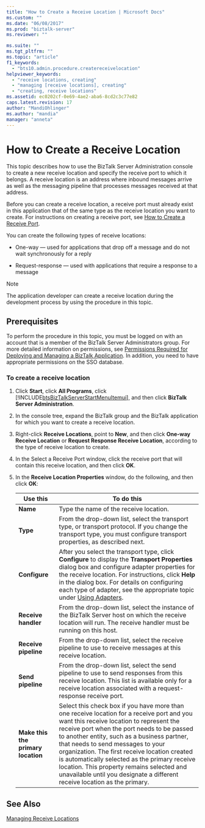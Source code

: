 ```yaml
---
title: "How to Create a Receive Location | Microsoft Docs"
ms.custom: ""
ms.date: "06/08/2017"
ms.prod: "biztalk-server"
ms.reviewer: ""

ms.suite: ""
ms.tgt_pltfrm: ""
ms.topic: "article"
f1_keywords: 
  - "bts10.admin.procedure.createreceivelocation"
helpviewer_keywords: 
  - "receive locations, creating"
  - "managing [receive locations], creating"
  - "creating, receive locations"
ms.assetid: ec0202cf-0e69-4ae2-aba6-8cd2c3c77e82
caps.latest.revision: 17
author: "MandiOhlinger"
ms.author: "mandia"
manager: "anneta"
---
```

# How to Create a Receive Location
This topic describes how to use the BizTalk Server Administration console to create a new receive location and specify the receive port to which it belongs. A receive location is an address where inbound messages arrive as well as the messaging pipeline that processes messages received at that address.  
  
 Before you can create a receive location, a receive port must already exist in this application that of the same type as the receive location you want to create. For instructions on creating a receive port, see [How to Create a Receive Port](../core/how-to-create-a-receive-port.md).  
  
 You can create the following types of receive locations:  
  
-   One-way — used for applications that drop off a message and do not wait synchronously for a reply  
  
-   Request-response — used with applications that require a response to a message  
  
> [!NOTE]
>  The application developer can create a receive location during the development process by using the procedure in this topic.  
  
## Prerequisites  
 To perform the procedure in this topic, you must be logged on with an account that is a member of the BizTalk Server Administrators group. For more detailed information on permissions, see [Permissions Required for Deploying and Managing a BizTalk Application](../core/permissions-required-for-deploying-and-managing-a-biztalk-application.md). In addition, you need to have appropriate permissions on the SSO database.  
  
### To create a receive location  
  
1. Click **Start**, click **All Programs**, click [!INCLUDE[btsBizTalkServerStartMenuItemui](../includes/btsbiztalkserverstartmenuitemui-md.md)], and then click **BizTalk Server Administration**.  
  
2. In the console tree, expand the BizTalk group and the BizTalk application for which you want to create a receive location.  
  
3. Right-click **Receive Locations**, point to **New**, and then click **One-way Receive Location** or **Request Response Receive Location**, according to the type of receive location to create.  
  
4. In the Select a Receive Port window, click the receive port that will contain this receive location, and then click **OK**.  
  
5. In the **Receive Location Properties** window, do the following, and then click **OK**:  
  
   |Use this|To do this|  
   |--------------|----------------|  
   |**Name**|Type the name of the receive location.|  
   |**Type**|From the drop-down list, select the transport type, or transport protocol. If you change the transport type, you must configure transport properties, as described next.|  
   |**Configure**|After you select the transport type, click **Configure** to display the **Transport Properties** dialog box and configure adapter properties for the receive location. For instructions, click **Help** in the dialog box. For details on configuring each type of adapter, see the appropriate topic under [Using Adapters](../core/using-adapters.md).|  
   |**Receive handler**|From the drop-down list, select the instance of the BizTalk Server host on which the receive location will run. The receive handler must be running on this host.|  
   |**Receive pipeline**|From the drop-down list, select the receive pipeline to use to receive messages at this receive location.|  
   |**Send pipeline**|From the drop-down list, select the send pipeline to use to send responses from this receive location. This list is available only for a receive location associated with a request-response receive port.|  
   |**Make this the primary location**|Select this check box if you have more than one receive location for a receive port and you want this receive location to represent the receive port when the port needs to be passed to another entity, such as a business partner, that needs to send messages to your organization. The first receive location created is automatically selected as the primary receive location. This property remains selected and unavailable until you designate a different receive location as the primary.|  
  
## See Also  
 [Managing Receive Locations](../core/managing-receive-locations.md)